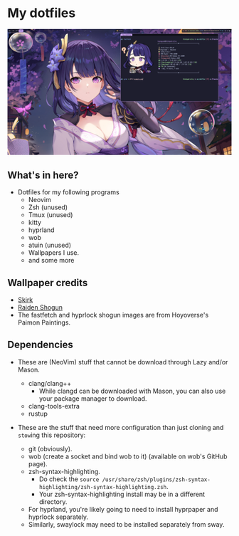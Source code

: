 # My dotfiles

![nice example](./example.png)

## What's in here?

- Dotfiles for my following programs
  - Neovim
  - Zsh (unused)
  - Tmux (unused)
  - kitty
  - hyprland
  - wob
  - atuin (unused)
  - Wallpapers I use.
  - and some more

## Wallpaper credits

- [Skirk](https://www.pixiv.net/en/artworks/114284093)
- [Raiden Shogun](https://www.pixiv.net/en/artworks/92390436)
- The fastfetch and hyprlock shogun images are from Hoyoverse's Paimon Paintings.

## Dependencies

- These are (NeoVim) stuff that cannot be download through Lazy and/or Mason.
  - clang/clang++
    - While clangd can be downloaded with Mason, you can also use your package
    manager to download.
  - clang-tools-extra
  - rustup

- These are the stuff that need more configuration than just cloning and `stow`ing
this repository:
  - git (obviously).
  - wob (create a socket and bind wob to it) (available on wob's GitHub page).
  - zsh-syntax-highlighting.
    - Do check the `source /usr/share/zsh/plugins/zsh-syntax-highlighting/zsh-syntax-highlighting.zsh`.
    - Your zsh-syntax-highlighting install may be in a different directory.
  - For hyprland, you're likely going to need to install hyprpaper and hyprlock separately.
  - Similarly, swaylock may need to be installed separately from sway.
